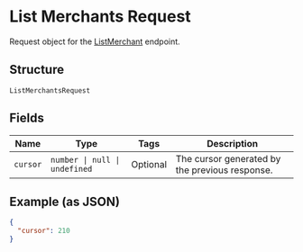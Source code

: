 
# List Merchants Request

Request object for the [ListMerchant](../../doc/api/merchants.md#list-merchants) endpoint.

## Structure

`ListMerchantsRequest`

## Fields

| Name | Type | Tags | Description |
|  --- | --- | --- | --- |
| `cursor` | `number \| null \| undefined` | Optional | The cursor generated by the previous response. |

## Example (as JSON)

```json
{
  "cursor": 210
}
```


